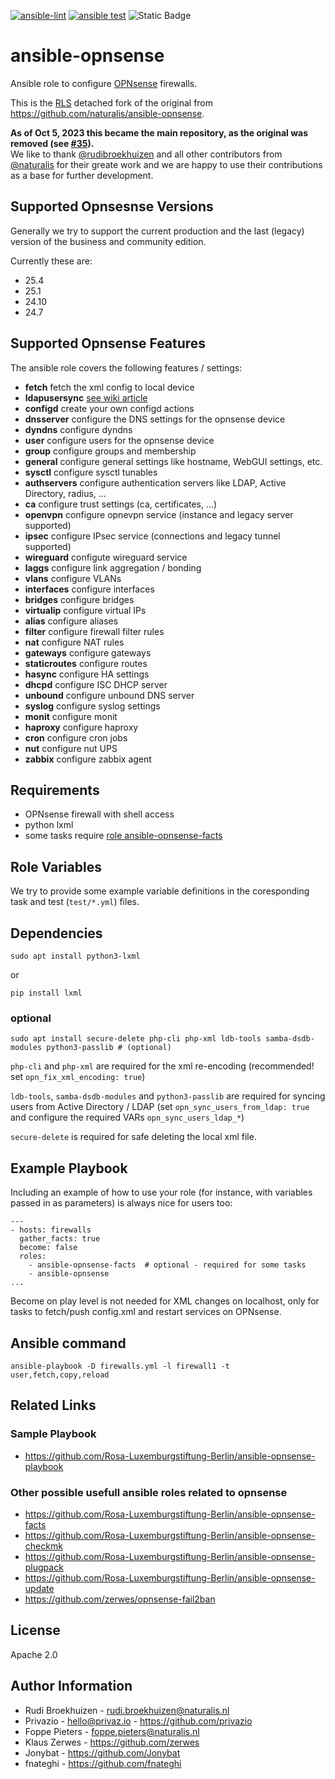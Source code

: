 [![ansible-lint](https://github.com/Rosa-Luxemburgstiftung-Berlin/ansible-opnsense/actions/workflows/lint.yml/badge.svg)](https://github.com/Rosa-Luxemburgstiftung-Berlin/ansible-opnsense/actions/workflows/lint.yml)
[![ansible test](https://github.com/Rosa-Luxemburgstiftung-Berlin/ansible-opnsense/actions/workflows/test.yml/badge.svg)](https://github.com/Rosa-Luxemburgstiftung-Berlin/ansible-opnsense/actions/workflows/test.yml)
![Static Badge](https://img.shields.io/badge/ansible_12-ready-green?logo=ansible&labelColor=black)

# ansible-opnsense

Ansible role to configure [OPNsense](https://opnsense.org/) firewalls.

This is the [RLS](https://github.com/Rosa-Luxemburgstiftung-Berlin) detached fork of the original from https://github.com/naturalis/ansible-opnsense.

**As of Oct 5, 2023 this became the main repository, as the original was removed (see [#35](https://github.com/Rosa-Luxemburgstiftung-Berlin/ansible-opnsense/issues/35)).**  
We like to thank [@rudibroekhuizen](https://github.com/rudibroekhuizen) and all other contributors from [@naturalis](https://github.com/naturalis) for their greate work and we are happy to use their contributions as a base for further development.

## Supported Opnsesnse Versions

Generally we try to support the current production and the last (legacy) version of the business and community edition.

Currently these are:

 * 25.4
 * 25.1
 * 24.10
 * 24.7

## Supported Opnsense Features

The ansible role covers the following features / settings:

 * **fetch** fetch the xml config to local device
 * **ldapusersync** [see wiki article](https://github.com/Rosa-Luxemburgstiftung-Berlin/ansible-opnsense/wiki/ldapsync) 
 * **configd** create your own configd actions
 * **dnsserver** configure the DNS settings for the opnsense device
 * **dyndns** configure dyndns
 * **user** configure users for the opnsense device
 * **group** configure groups and membership
 * **general** configure general settings like hostname, WebGUI settings, etc.
 * **sysctl** configure sysctl tunables
 * **authservers** configure authentication servers like LDAP, Active Directory, radius, ...
 * **ca** configure trust settings (ca, certificates, ...)
 * **openvpn** configure opnevpn service (instance and legacy server supported)
 * **ipsec** configure IPsec service (connections and legacy tunnel supported)
 * **wireguard** configute wireguard service
 * **laggs** configure link aggregation / bonding
 * **vlans** configure VLANs
 * **interfaces** configure interfaces
 * **bridges** configure bridges
 * **virtualip** configure virtual IPs
 * **alias** configure aliases
 * **filter** configure firewall filter rules
 * **nat** configure NAT rules
 * **gateways** configure gateways
 * **staticroutes** configure routes
 * **hasync** configure HA settings
 * **dhcpd** configure ISC DHCP server
 * **unbound** configure unbound DNS server
 * **syslog** configure syslog settings
 * **monit** configure monit
 * **haproxy** configure haproxy
 * **cron** configure cron jobs
 * **nut** configure nut UPS
 * **zabbix** configure zabbix agent

## Requirements

* OPNsense firewall with shell access
* python lxml
* some tasks require [role ansible-opnsense-facts](https://github.com/Rosa-Luxemburgstiftung-Berlin/ansible-opnsense-facts)

## Role Variables

We try to provide some example variable definitions in the coresponding task and test (`test/*.yml`) files.


## Dependencies

    sudo apt install python3-lxml

or

    pip install lxml


### optional

    sudo apt install secure-delete php-cli php-xml ldb-tools samba-dsdb-modules python3-passlib # (optional)

`php-cli` and `php-xml` are required for the xml re-encoding (recommended! set `opn_fix_xml_encoding: true`)

`ldb-tools`, `samba-dsdb-modules` and `python3-passlib` are required for syncing users from Active Directory / LDAP
(set `opn_sync_users_from_ldap: true` and configure the required VARs `opn_sync_users_ldap_*`)

`secure-delete` is required for safe deleting the local xml file.

## Example Playbook

Including an example of how to use your role (for instance, with variables passed in as parameters) is always nice for users too:

    ---
    - hosts: firewalls
      gather_facts: true
      become: false
      roles:
        - ansible-opnsense-facts  # optional - required for some tasks
        - ansible-opnsense
    ...

Become on play level is not needed for XML changes on localhost, only for tasks to fetch/push config.xml and restart services on OPNsense.

## Ansible command

    ansible-playbook -D firewalls.yml -l firewall1 -t user,fetch,copy,reload


## Related Links

### Sample Playbook

  * https://github.com/Rosa-Luxemburgstiftung-Berlin/ansible-opnsense-playbook

### Other possible usefull ansible roles related to opnsense

  * https://github.com/Rosa-Luxemburgstiftung-Berlin/ansible-opnsense-facts
  * https://github.com/Rosa-Luxemburgstiftung-Berlin/ansible-opnsense-checkmk
  * https://github.com/Rosa-Luxemburgstiftung-Berlin/ansible-opnsense-plugpack
  * https://github.com/Rosa-Luxemburgstiftung-Berlin/ansible-opnsense-update
  * https://github.com/zerwes/opnsense-fail2ban


## License

Apache 2.0

## Author Information

  * Rudi Broekhuizen - rudi.broekhuizen@naturalis.nl
  * Privazio - hello@privaz.io - https://github.com/privazio
  * Foppe Pieters - foppe.pieters@naturalis.nl
  * Klaus Zerwes - https://github.com/zerwes
  * Jonybat - https://github.com/Jonybat
  * fnateghi - https://github.com/fnateghi

